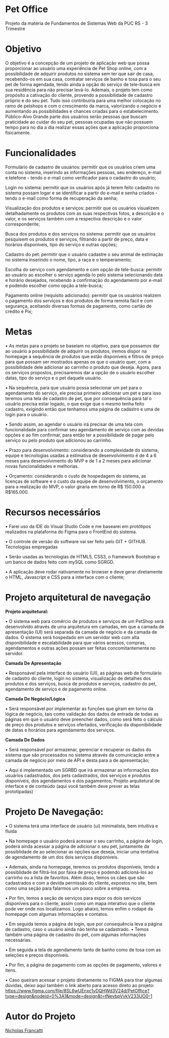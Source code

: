 # Pet Office
Projeto da matéria de Fundamentos de Sistemas Web da PUC RS - 3 Trimestre

# Objetivo

O objetivo é a concepção de um projeto de aplicação web que possa proporcionar ao usuário uma experiência de Pet Shop online, com a possibilidade de adquirir produtos no sistema sem ter que sair de casa, recebendo-os em sua casa, contratar serviços de banho e tosa para o seu pet de forma agendada, tendo ainda a opção do serviço de tele-busca em sua residência para não precisar levá-lo. Ademais, o projeto tem como propósito a cativação do cliente, provendo a possibilidade de cadastro próprio e do seu pet. Tudo isso contribuiria para uma melhor colocação no ramo de petshops e com o crescimento da marca, valorizando o negócio e aumentando as possibilidades e chances criadas para o estabelecimento.
Público-Alvo
Grande parte dos usuários serão pessoas que buscam praticidade ao cuidar do seu pet, pessoas ocupadas que não possuem tempo para no dia a dia realizar essas ações que a aplicação proporciona fisicamente.

# Funcionalidades

Formulário de cadastro de usuários: permitir que os usuários criem uma conta no sistema, inserindo as informações pessoas, seu endereço, e-mail e telefone - tendo o e-mail como verificador para o cadastro do usuário;

Login no sistema: permitir que os usuários após já terem feito cadastro no sistema possam logar e se identificar a partir do e-mail e senha criados - tendo o e-mail como forma de recuperação da senha;

Visualização dos produtos e serviços: permitir que os usuários visualizem detalhadamente os produtos com as suas respectivas fotos, a descrição e o valor, e os serviços também com a respectiva descrição e o valor correspondente;

Busca dos produtos e dos serviços no sistema: permitir que os usuários pesquisem os produtos e serviços, filtrando a partir de preço, data e horários disponíveis, tipo do serviço e outras opções;

Cadastro do pet: permitir que o usuário cadastre o seu animal de estimação no sistema inserindo o nome, tipo, a raça e o temperamento;

Escolha do serviço com agendamento e com opção de tele-busca: permitir ao usuário ao escolher o serviço agendá-lo pelo sistema selecionando data e horário desejados, recebendo a confirmação do agendamento por e-mail e podendo escolher como opção a tele-busca;

Pagamento online (requisito adicionado): permitir que os usuários realizem o pagamento dos serviços e dos produtos de forma remota fácil e com segurança, aceitando diversas formas de pagamento, como cartão de crédito e Pix;


# Metas

• As metas para o projeto se baseiam no objetivo, para que possamos dar ao usuário a possibilidade de adquirir os produtos, iremos dispor na homepage a sequência de produtos que estão disponíveis e filtros de preço para que possam ser mostrados apenas os que o usuário quer, com a possibilidade dele adicionar ao carrinho o produto que deseja. Agora, para os serviços propostos, precisaremos dar a opção de o usuário escolher datas, tipo do serviço e o pet daquele usuário.

• Na sequência, para que usuário possa selecionar um pet para o agendamento do serviço, ele precisa primeiro adicionar um pet e para isso teremos uma tela de cadastro de pet, que por consequência para tal o usuário precisa estar logado, o que exige que o mesmo tenha feito cadastro, exigindo então que tenhamos uma página de cadastro e uma de login para o usuário.

• Sendo assim, ao agendar o usuário irá precisar de uma tela com funcionalidade para confirmar seu agendamento de serviço com as devidas opções e ao fim confirmar, para então ter a possibilidade de pagar pelo serviço ou pelo produto que adicionou ao carrinho.


• Prazo para desenvolvimento: considerando a complexidade do
sistema, equipe e tecnologias usadas a estimativa de desenvolvimento
é de 4 a 6 meses para desenvolvimento do MVP e de 1 a 2 meses
para adicionar novas funcionalidades e melhorias.

• Orçamento: considerando o custo de hospedagem do sistema, as
licenças de software e o custo da equipe de desenvolvimento, o
orçamento para a realização do MVP, o valor giraria em torno de R$
150.000 a R$165.000.

# Recursos necessários

• Farei uso da IDE do Visual Studio Code e me basearei em protótipos
realizados na plataforma do Figma para o FrontEnd do sistema.

• O controle de versão do software vai ser feito pelo GIT + GITHUB.
Tecnologias empregadas

• Serão usadas as tecnologias de HTML5, CSS3, o framework
Bootstrap e um banco de dados feito com mySQL como SGRGD.

• A aplicação deve rodar nativamente no browser e deve gerar
diretamente o HTML, Javascript e CSS para a interface com o cliente;

# Projeto arquitetural de navegação

<strong> Projeto arquitetural:  </strong>

• O sistema web para comércio de produtos e serviços de um PetShop
será desenvolvido através de uma arquitetura em camadas, em que a
camada de apresentação (UI) será separada da camada de negócio e
da camada de dados. O sistema será hospedado em um servidor web
com alta disponibilidade e escalabilidade para que vários acessos,
compras, agendamentos e outras ações possam ser feitas
concomitantemente no servidor.

<strong> Camada De Apresentação </strong>

• Responsável pela interface do usuário (UI), as páginas web de
formulário de cadastro do cliente, login no sistema, visualização de
detalhes dos produtos e dos serviços, busca de produtos e serviços,
cadastro do pet, agendamento de serviço e de pagamento online.

<strong> Camada De Negócio/Lógica </strong>

• Será responsável por implementar as funções que giram em torno da
lógica de negócio, tais como validação dos dados de entrada de todas
as páginas em que o usuário deve preencher dados, como será feito o
cálculo de preço dos produtos e serviços ofertados, verificação da
disponibilidade de datas e horários para agendamento dos serviços.

<strong> Camada De Dados </strong>

• Será responsável por armazenar, gerenciar e recuperar os dados do
sistema que são processados no sistema através da comunicação
entre a camada de negócio por meio de API e desta para a de
apresentação;

• Aqui é implementado um SGRBD que irá armazenar as informações
dos usuários cadastrados, dos pets cadastrados, dos serviços e
produtos disponíveis, dos agendamentos e dos pagamentos;
Projeto arquitetural de interface e de conteúdo (aqui você também deve prever as telas
prototipadas)

# Projeto De Navegação:

• O sistema terá uma interface de usuário (ui) minimalista, bem intuitiva
e fluida

• Na homepage o usuário poderá acessar o seu carrinho, a página de
login, poderá ainda acessar a página de adicionar o seu pet,
juntamente da possiblidade de ao selecionar as opções que deseja,
iniciar uma tentativa de agendamento de um dos dois serviços
disponíveis.

• Ademais, ainda na homepage, teremos os produtos disponíveis, tendo
a possiblidade de filtrá-los por faixa de preço e podendo adicioná-los
ao carrinho ou a lista de favoritos. Além disso, temos os cães que são
cadastrados e com a devida permissão do cliente, expostos no site,
bem como uma seção para falarmos um pouco sobre a empresa.

• Por fim, temos a seção de serviços para expor os dois serviços
disponíveis para o cliente, assim como um mapa interativo que o
cliente pode ver onde nos localizamos. Logo abaixo, temos enfim o
rodapé da homepage com algumas informações e contatos.

• Em seguida temos a página de login, que por consequência leva a
página de cadastro, caso o usuário ainda não tenha se cadastrado.
• Temos também uma página de cadastro do pet, com algumas
informações necessárias.

• Em seguida a tela de agendamento tanto de banho como de tosa com
as seleções e preços disponíveis.

• Por fim, a página de pagamento com as opções de pagamento,
valores e itens.

• Caso queiram acessar o projeto diretamente no FIGMA para tirar
algumas dúvidas, deixo aqui também o link aberto para acesso direto
ao projeto:
https://www.figma.com/file/8SL6wUEnxc1yDQHWd3V24d/PetOffice?type=design&nodeid=0%3A1&mode=design&t=tNevbpVvkV233UO0-1

# Autor do Projeto

<a href="https://github.com/francatti"> Nicholas Francatti </a>
